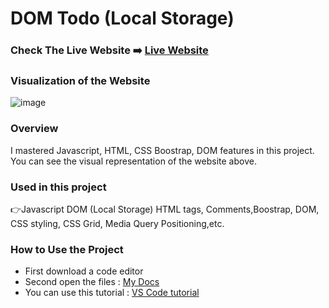 # DOM Todo (Local Storage)

### Check The Live Website ➡️ [Live Website](https://sekunev.github.io/Projects/33_todo_solotion/)

### Visualization of the Website
![image](https://user-images.githubusercontent.com/101554737/191606356-8af8b0d8-e925-4d73-bd08-02dddb653f4f.png)




### Overview

I mastered Javascript, HTML, CSS Boostrap, DOM features in this project. You can see the visual representation of the website above.

### Used in this project

👉Javascript DOM (Local Storage) HTML tags, Comments,Boostrap, DOM, CSS styling, CSS Grid, Media Query Positioning,etc.

### How to Use the Project

- First download a code editor
- Second open the files : [My Docs](https://github.com/Sekunev/Projects/tree/main/33_todo_solotion)
- You can use this tutorial : [VS Code tutorial](https://www.youtube.com/watch?v=fJEbVCrEMSE)
